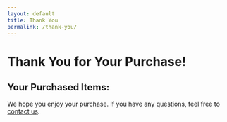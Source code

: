 ```yaml
---
layout: default
title: Thank You
permalink: /thank-you/
---
```


<div class="container">
  <h1>Thank You for Your Purchase!</h1>

  <h2>Your Purchased Items:</h2>
  <div id="purchased-items">
    <!-- Items will be dynamically populated here -->
  </div>

  <p>We hope you enjoy your purchase. If you have any questions, feel free to <a href="/contact/">contact us</a>.</p>
</div>

<script>
  // Retrieve purchased items from localStorage
  var purchasedItems = JSON.parse(localStorage.getItem('purchasedItems'));

  // Reference to the HTML container where purchased items will be displayed
  var purchasedItemsContainer = document.getElementById('purchased-items');

  // Check if purchased items exist
  if (purchasedItems && purchasedItems.length > 0) {
    purchasedItems.forEach(function(item) {
      // Create an element for each purchased item and append to the container
      var itemElement = document.createElement('div');
      itemElement.className = 'purchased-item';

      // Create image element
      var itemImage = document.createElement('img');
      itemImage.src = item.image; // Assuming image URL is stored in 'image'
      itemImage.alt = item.name;
      itemImage.className = 'item-image';

      // Create details element
      var itemDetails = document.createElement('div');
      itemDetails.className = 'item-details';
      itemDetails.innerHTML = `<strong>${item.name}</strong><br>
                               Price: $${item.price}<br>
                               Quantity: ${item.quantity}`;

      // Append image and details to item element
      itemElement.appendChild(itemImage);
      itemElement.appendChild(itemDetails);
      purchasedItemsContainer.appendChild(itemElement);
    });
  } else {
    purchasedItemsContainer.textContent = 'No items found.';
  }

  // Clear purchasedItems from localStorage after displaying
  localStorage.removeItem('purchasedItems');

/* General Styles for the Thank You Page */
.container {
  max-width: 900px;
  margin: 0 auto;
  padding: 20px;
  background-color: #ffffff;
  border-radius: 8px;
  box-shadow: 0 4px 8px rgba(0, 0, 0, 0.1);
}

h1 {
  color: #2c3e50;
  text-align: center;
  font-size: 2.5em;
  margin-bottom: 20px;
}

h2 {
  color: #2980b9;
  border-bottom: 2px solid #2980b9;
  padding-bottom: 10px;
  margin-bottom: 30px;
  font-size: 1.8em;
}

#purchased-items {
  margin: 0;
  padding: 0;
}

.purchased-item {
  display: flex;
  align-items: center;
  padding: 15px;
  border-bottom: 1px solid #ddd;
  background-color: #f9f9f9;
  border-radius: 8px;
  margin-bottom: 15px;
}

.purchased-item:last-child {
  border-bottom: none;
}

.item-image {
  width: 120px;
  height: 120px;
  object-fit: cover;
  border-radius: 8px;
  margin-right: 20px;
  box-shadow: 0 2px 4px rgba(0, 0, 0, 0.1);
}

.item-details {
  flex: 1;
}

.item-details strong {
  font-size: 1.2em;
  color: #34495e;
}

.item-details p {
  margin: 5px 0;
  font-size: 1em;
  color: #555;
}

p {
  font-size: 1.1em;
  line-height: 1.6;
  color: #666;
}

a {
  color: #2980b9;
  text-decoration: none;
  font-weight: bold;
}

a:hover {
  text-decoration: underline;
}

@media (max-width: 768px) {
  .container {
    padding: 15px;
  }

  .purchased-item {
    flex-direction: column;
    align-items: flex-start;
  }

  .item-image {
    margin-bottom: 10px;
    width: 100%;
    max-width: 150px;
  }
}

</script>
